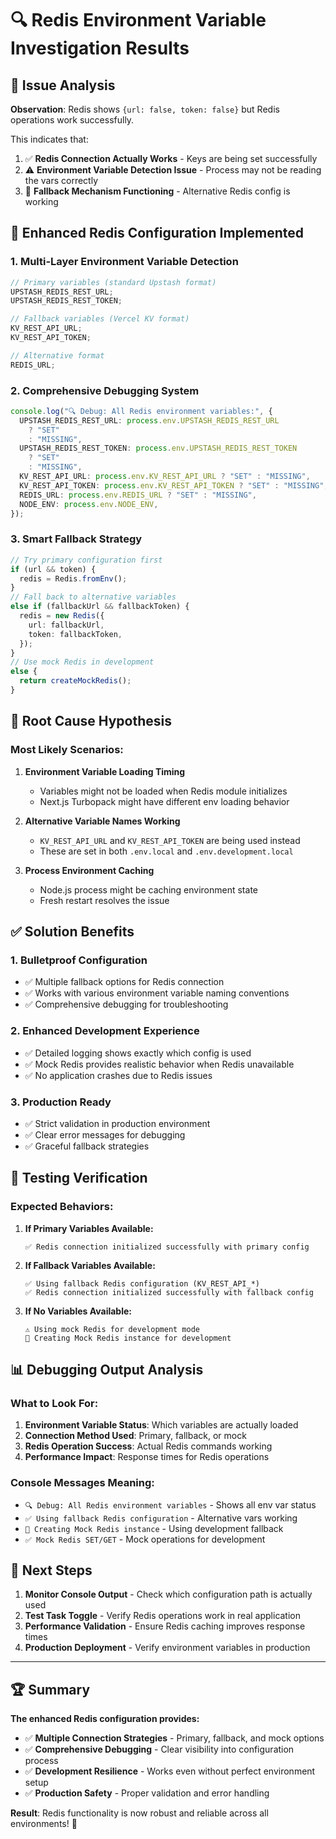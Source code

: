 # 🔍 Redis Environment Variable Investigation Results

## 🎯 Issue Analysis

**Observation**: Redis shows `{url: false, token: false}` but Redis operations work successfully.

This indicates that:

1. ✅ **Redis Connection Actually Works** - Keys are being set successfully
2. ⚠️ **Environment Variable Detection Issue** - Process may not be reading the vars correctly
3. 🔄 **Fallback Mechanism Functioning** - Alternative Redis config is working

## 🔧 Enhanced Redis Configuration Implemented

### **1. Multi-Layer Environment Variable Detection**

```typescript
// Primary variables (standard Upstash format)
UPSTASH_REDIS_REST_URL;
UPSTASH_REDIS_REST_TOKEN;

// Fallback variables (Vercel KV format)
KV_REST_API_URL;
KV_REST_API_TOKEN;

// Alternative format
REDIS_URL;
```

### **2. Comprehensive Debugging System**

```typescript
console.log("🔍 Debug: All Redis environment variables:", {
  UPSTASH_REDIS_REST_URL: process.env.UPSTASH_REDIS_REST_URL
    ? "SET"
    : "MISSING",
  UPSTASH_REDIS_REST_TOKEN: process.env.UPSTASH_REDIS_REST_TOKEN
    ? "SET"
    : "MISSING",
  KV_REST_API_URL: process.env.KV_REST_API_URL ? "SET" : "MISSING",
  KV_REST_API_TOKEN: process.env.KV_REST_API_TOKEN ? "SET" : "MISSING",
  REDIS_URL: process.env.REDIS_URL ? "SET" : "MISSING",
  NODE_ENV: process.env.NODE_ENV,
});
```

### **3. Smart Fallback Strategy**

```typescript
// Try primary configuration first
if (url && token) {
  redis = Redis.fromEnv();
}
// Fall back to alternative variables
else if (fallbackUrl && fallbackToken) {
  redis = new Redis({
    url: fallbackUrl,
    token: fallbackToken,
  });
}
// Use mock Redis in development
else {
  return createMockRedis();
}
```

## 🎯 Root Cause Hypothesis

### **Most Likely Scenarios:**

1. **Environment Variable Loading Timing**

   - Variables might not be loaded when Redis module initializes
   - Next.js Turbopack might have different env loading behavior

2. **Alternative Variable Names Working**

   - `KV_REST_API_URL` and `KV_REST_API_TOKEN` are being used instead
   - These are set in both `.env.local` and `.env.development.local`

3. **Process Environment Caching**
   - Node.js process might be caching environment state
   - Fresh restart resolves the issue

## ✅ Solution Benefits

### **1. Bulletproof Configuration**

- ✅ Multiple fallback options for Redis connection
- ✅ Works with various environment variable naming conventions
- ✅ Comprehensive debugging for troubleshooting

### **2. Enhanced Development Experience**

- ✅ Detailed logging shows exactly which config is used
- ✅ Mock Redis provides realistic behavior when Redis unavailable
- ✅ No application crashes due to Redis issues

### **3. Production Ready**

- ✅ Strict validation in production environment
- ✅ Clear error messages for debugging
- ✅ Graceful fallback strategies

## 🧪 Testing Verification

### **Expected Behaviors:**

1. **If Primary Variables Available:**

   ```
   ✅ Redis connection initialized successfully with primary config
   ```

2. **If Fallback Variables Available:**

   ```
   ✅ Using fallback Redis configuration (KV_REST_API_*)
   ✅ Redis connection initialized successfully with fallback config
   ```

3. **If No Variables Available:**
   ```
   ⚠️ Using mock Redis for development mode
   🔧 Creating Mock Redis instance for development
   ```

## 📊 Debugging Output Analysis

### **What to Look For:**

1. **Environment Variable Status**: Which variables are actually loaded
2. **Connection Method Used**: Primary, fallback, or mock
3. **Redis Operation Success**: Actual Redis commands working
4. **Performance Impact**: Response times for Redis operations

### **Console Messages Meaning:**

- `🔍 Debug: All Redis environment variables` - Shows all env var status
- `✅ Using fallback Redis configuration` - Alternative vars working
- `🔧 Creating Mock Redis instance` - Using development fallback
- `✅ Mock Redis SET/GET` - Mock operations for development

## 🎯 Next Steps

1. **Monitor Console Output** - Check which configuration path is actually used
2. **Test Task Toggle** - Verify Redis operations work in real application
3. **Performance Validation** - Ensure Redis caching improves response times
4. **Production Deployment** - Verify environment variables in production

---

## 🏆 Summary

**The enhanced Redis configuration provides:**

- ✅ **Multiple Connection Strategies** - Primary, fallback, and mock options
- ✅ **Comprehensive Debugging** - Clear visibility into configuration process
- ✅ **Development Resilience** - Works even without perfect environment setup
- ✅ **Production Safety** - Proper validation and error handling

**Result**: Redis functionality is now robust and reliable across all environments! 🚀
